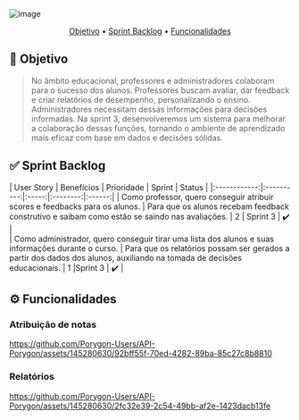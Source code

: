 ![image](https://github.com/Porygon-Users/API-Porygon/assets/145280630/fee6819b-02ba-42da-b3f0-ba30363a1ff9)

<p align = "center">
<a href="#Objetivo">Objetivo</a> •
<a href="#Sprint Backlog">Sprint Backlog</a> •
<a href="#Fncionalidades">Funcionalidades</a> 
</p>

##  🎯 Objetivo
<a name="Objetivo"></a>
> No âmbito educacional, professores e administradores colaboram para o sucesso dos alunos. Professores buscam avaliar, dar feedback e criar relatórios de desempenho, personalizando o ensino. Administradores necessitam dessas informações para decisões informadas. Na sprint 3, desenvolveremos um sistema para melhorar a colaboração dessas funções, tornando o ambiente de aprendizado mais eficaz com base em dados e decisões sólidas.


## ✅ Sprint Backlog
<a name="Sprint Backlog"></a>
| User Story  | Benefícios  | Prioridade | Sprint  | Status |
|:------------:|:----------:|:-----:|:--------:|:------:|
| Como professor, quero conseguir atribuir scores e feedbacks para os alunos. | Para que os alunos recebam feedback construtivo e saibam como estão se saindo nas avaliações. | 2 | Sprint 3 | ✔️  |  
| Como administrador, quero conseguir tirar uma lista dos alunos e suas informações durante o curso. | Para que os relatórios possam ser gerados a partir dos dados dos alunos, auxiliando na tomada de decisões educacionais. | 1 |Sprint 3 | ✔️ |

## ⚙️ Funcionalidades
<a name="Funcionalidades"></a>
### Atribuição de notas
https://github.com/Porygon-Users/API-Porygon/assets/145280630/92bff55f-70ed-4282-89ba-85c27c8b8810

### Relatórios
https://github.com/Porygon-Users/API-Porygon/assets/145280630/2fc32e39-2c54-49bb-af2e-1423dacb13fe

